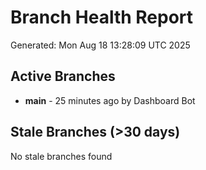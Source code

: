 # Branch Health Report
Generated: Mon Aug 18 13:28:09 UTC 2025

## Active Branches
- **main** - 25 minutes ago by Dashboard Bot

## Stale Branches (>30 days)
No stale branches found
